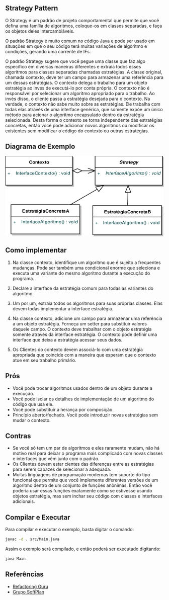 ## Strategy Pattern

O Strategy é um padrão de projeto comportamental que permite que você defina uma família de algoritmos, coloque-os em classes separadas, e faça os objetos deles intercambiáveis.

O padrão Strategy é muito comum no código Java e pode ser usado em situações em que o seu código terá muitas variações de algoritmo e condições, gerando uma corrente de IFs.

O padrão Strategy sugere que você pegue uma classe que faz algo específico em diversas maneiras diferentes e extraia todos esses algoritmos para classes separadas chamadas estratégias. A classe original, chamada contexto, deve ter um campo para armazenar uma referência para um dessas estratégias. O contexto delega o trabalho para um objeto estratégia ao invés de executá-lo por conta própria. O contexto não é responsável por selecionar um algoritmo apropriado para o trabalho. Ao invés disso, o cliente passa a estratégia desejada para o contexto. Na verdade, o contexto não sabe muito sobre as estratégias. Ele trabalha com todas elas através de uma interface genérica, que somente expõe um único método para acionar o algoritmo encapsulado dentro da estratégia selecionada. Desta forma o contexto se torna independente das estratégias concretas, então você pode adicionar novos algoritmos ou modificar os existentes sem modificar o código do contexto ou outras estratégias.

## Diagrama de Exemplo

<p align="center">
  <img src="images/Diagrama.png" alt="Meu Logo" width="900">
</p>


## Como implementar 

1) Na classe contexto, identifique um algoritmo que é sujeito a frequentes mudanças. Pode ser também uma condicional enorme que seleciona e executa uma variante do mesmo algoritmo durante a execução do programa.

2) Declare a interface da estratégia comum para todas as variantes do algoritmo.

3) Um por um, extraia todos os algoritmos para suas próprias classes. Elas devem todas implementar a interface estratégia.

4) Na classe contexto, adicione um campo para armazenar uma referência a um objeto estratégia. Forneça um setter para substituir valores daquele campo. O contexto deve trabalhar com o objeto estratégia somente através da interface estratégia. O contexto pode definir uma interface que deixa a estratégia acessar seus dados.

5) Os Clientes do contexto devem associá-lo com uma estratégia apropriada que coincide com a maneira que esperam que o contexto atue em seu trabalho primário.

## Prós 

- Você pode trocar algoritmos usados dentro de um objeto durante a execução.
- Você pode isolar os detalhes de implementação de um algoritmo do código que usa ele.
- Você pode substituir a herança por composição.
- Princípio aberto/fechado. Você pode introduzir novas estratégias sem mudar o contexto.

## Contras

- Se você só tem um par de algoritmos e eles raramente mudam, não há motivo real para deixar o programa mais complicado com novas classes e interfaces que vêm junto com o padrão.
- Os Clientes devem estar cientes das diferenças entre as estratégias para serem capazes de selecionar a adequada.
- Muitas linguagens de programação modernas tem suporte do tipo funcional que permite que você implemente diferentes versões de um algoritmo dentro de um conjunto de funções anônimas. Então você poderia usar essas funções exatamente como se estivesse usando objetos estratégia, mas sem inchar seu código com classes e interfaces adicionais.

## Compilar e Executar

Para compilar e executar o exemplo, basta digitar o comando:

```bash
javac -d . src/Main.java
```
Assim o exemplo será compilado, e então poderá ser executado digitando:

```bash
java Main
```

## Referências

- [Refactoring Guru](https://refactoring.guru/pt-br/design-patterns/strategy)
- [Grupo SoftPlan](https://www.softplan.com.br/tech-writers/descomplicando-o-strategy/)
